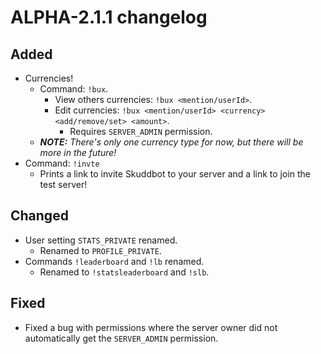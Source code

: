 # ALPHA-2.1.1 changelog
## Added
- Currencies!
  - Command: `!bux`.
    - View others currencies: `!bux <mention/userId>`.
    - Edit currencies: `!bux <mention/userId> <currency> <add/remove/set> <amount>`.
      - Requires `SERVER_ADMIN` permission.
  - ***NOTE:** There's only one currency type for now, but there will be more in the future!*
- Command: `!invte`
  - Prints a link to invite Skuddbot to your server and a link to join the test server!
 
## Changed
- User setting `STATS_PRIVATE` renamed.
  - Renamed to `PROFILE_PRIVATE`.
- Commands `!leaderboard` and `!lb` renamed.
  - Renamed to `!statsleaderboard` and `!slb`.

## Fixed
- Fixed a bug with permissions where the server owner did not automatically get the `SERVER_ADMIN` permission.